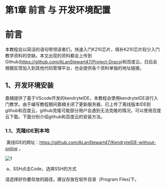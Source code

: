 # 第1章  前言 与 开发环境配置



# 前言

本教程会以简洁的语句带领读者们，快速入门K210芯片，填补K210芯片较少入门教学资料的空缺。本文出现的资料都会上传到Github(https://github.com/ALanStewart47/Project-Draco)和百度云，日后会根据反馈加入到其他代码管理平台，也会提供各个资料单独的地址链接。





## 1、开发环境安装

​	嘉楠提供了基于VScode开发的kendryteIDE，本教程会使用kendryteIDE进行入门教学。由于编写教程期间嘉楠关闭了更新服务器，已上传了离线版本IDE到github和百度云，github克隆可能部分用户会遇到无法克隆的情况，可以使用百度云下载。下面分别介绍github和百度云的安装方法。



### 1.1、克隆IDE到本地

​	离线IDE的网址：https://github.com/ALanStewart47/KendryteIDE-without-online ，

![1](C:\Users\Xavier\Desktop\Project-Draco\K210从零入门\photo\第一章\1.jpg)

​	a、SSH点击Code，选择SSH的方式

请选择好你要存放的路径，建议存放在软件目录（Program Files)下。 





